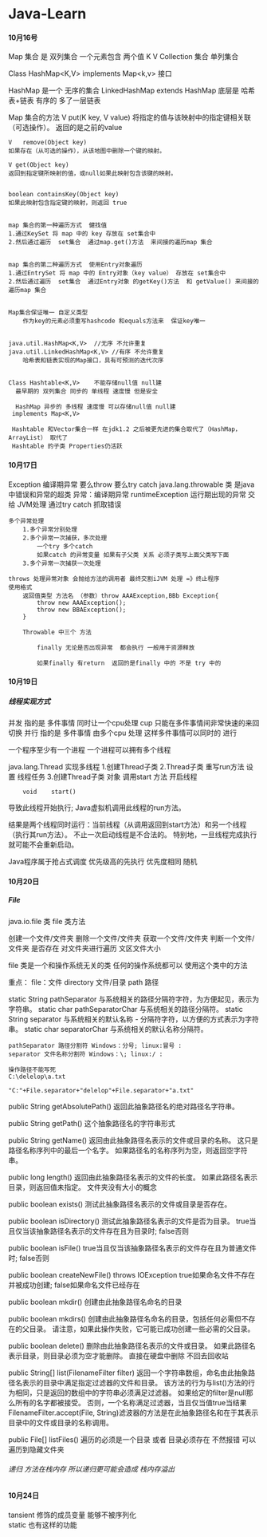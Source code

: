 # Java-Learn
#### 10月16号
Map 集合 是 双列集合 一个元素包含 两个值 K V
 Collection 集合 单列集合

 Class HashMap<K,V>  implements Map<k,v> 接口

 HashMap 是一个 无序的集合
 LinkedHashMap extends HashMap  底层是 哈希表+链表 有序的 多了一层链表

 Map 集合的方法
    V	put(K key, V value)
        将指定的值与该映射中的指定键相关联（可选操作）。
    返回的是之前的value

    V	remove(Object key)
    如果存在（从可选的操作），从该地图中删除一个键的映射。

    V get(Object key)
    返回到指定键所映射的值，或null如果此映射包含该键的映射。


    boolean	containsKey(Object key)
    如果此映射包含指定键的映射，则返回 true


    map 集合的第一种遍历方式  健找值
    1.通过KeySet 将 map 中的 key 存放在 set集合中
    2.然后通过遍历  set集合  通过map.get()方法  来间接的遍历map 集合


    map 集合的第二种遍历方式  使用Entry对象遍历
    1.通过EntrySet 将 map 中的 Entry对象（key value） 存放在 set集合中
    2.然后通过遍历  set集合  通过Entry对象 的getKey()方法  和 getValue() 来间接的遍历map 集合


    Map集合保证唯一 自定义类型
        作为key的元素必须重写hashcode 和equals方法来  保证key唯一


    java.util.HashMap<K,V>  //无序 不允许重复
    java.util.LinkedHashMap<K,V> //有序 不允许重复
        哈希表和链表实现的Map接口，具有可预测的迭代次序


    Class Hashtable<K,V>    不能存储null值 null建
      最早期的 双列集合 同步的 单线程 速度慢 但是安全

      HashMap 异步的 多线程 速度慢 可以存储null值 null建
     implements Map<K,V>

     Hashtable 和Vector集合一样 在jdk1.2 之后被更先进的集合取代了（HashMap，ArrayList） 取代了
     Hashtable 的子类 Properties仍活跃

#### 10月17日  
Exception 编译期异常 要么throw 要么try catch
    java.lang.throwable 类 是java中错误和异常的超类
        异常：编译期异常
            runtimeException 运行期出现的异常 交给 JVM处理
    通过try catch 抓取错误

    多个异常处理
        1.多个异常分别处理
        2.多个异常一次捕获，多次处理
            一个try 多个catch
            如果catch 的异常变量 如果有子父类 关系 必须子类写上面父类写下面
        3.多个异常一次捕获一次处理

    throws 处理异常对象 会抛给方法的调用者 最终交割iJVM 处理 =》终止程序
    使用格式
        返回值类型 方法名 （参数）throw AAAException,BBb Exception{
            throw new AAAException();
            throw new BBAException();
        }

        Throwable 中三个 方法

            finally 无论是否出现异常  都会执行 一般用于资源释放

            如果finally 有return  返回的是finally 中的 不是 try 中的

#### 10月19日  
##### 线程实现方式

并发 指的是  多件事情 同时让一个cpu处理  cup 只能在多件事情间非常快速的来回切换
并行 指的是  多件事情 由多个cpu 处理 这样多件事情可以同时的 进行

一个程序至少有一个进程  一个进程可以拥有多个线程

java.lang.Thread
    实现多线程
        1.创建Thread子类
        2.Thread子类 重写run方法 设置 线程任务
        3.创建Thread子类 对象  调用start 方法 开启线程

        void	start()
导致此线程开始执行; Java虚拟机调用此线程的run方法。

结果是两个线程同时运行：当前线程（从调用返回到start方法）和另一个线程（执行其run方法）。
不止一次启动线程是不合法的。 特别地，一旦线程完成执行就可能不会重新启动。

Java程序属于抢占式调度 优先级高的先执行 优先度相同 随机


#### 10月20日  
##### File

java.io.file 类
file 类方法

创建一个文件/文件夹
删除一个文件/文件夹
获取一个文件/文件夹
判断一个文件/文件夹 是否存在
对文件夹进行遍历
文区文件大小

file 类是一个和操作系统无关的类 任何的操作系统都可以 使用这个类中的方法

重点：
file：文件
directory 文件/目录
path 路径

   static String	pathSeparator
    与系统相关的路径分隔符字符，为方便起见，表示为字符串。
    static char	pathSeparatorChar
    与系统相关的路径分隔符。
    static String	separator
    与系统相关的默认名称 - 分隔符字符，以方便的方式表示为字符串。
    static char	separatorChar
    与系统相关的默认名称分隔符。

    pathSeparator 路径分割符 Windows：分号; linux:冒号 :
    separator 文件名称分割符 Windows：\; linux:/ :

    操作路径不能写死
    C:\delelop\a.txt

    "C:"+File.separator+"delelop"+File.separator+"a.txt"

public String getAbsolutePath()
返回此抽象路径名的绝对路径名字符串。

public String getPath()
这个抽象路径名的字符串形式


public String getName()
返回由此抽象路径名表示的文件或目录的名称。
 这只是路径名称序列中的最后一个名字。 如果路径名的名称序列为空，则返回空字符串。

 public long length()
返回由此抽象路径名表示的文件的长度。 如果此路径名表示目录，则返回值未指定。
文件夹没有大小的概念

public boolean exists()
测试此抽象路径名表示的文件或目录是否存在。

public boolean isDirectory()
测试此抽象路径名表示的文件是否为目录。
true当且仅当该抽象路径名表示的文件存在且为目录时; false否则

public boolean isFile()
true当且仅当该抽象路径名表示的文件存在且为普通文件时; false否则


public boolean createNewFile()
                      throws IOException
true如果命名文件不存在并被成功创建; false如果命名文件已经存在

public boolean mkdir()
创建由此抽象路径名命名的目录

public boolean mkdirs()
创建由此抽象路径名命名的目录，包括任何必需但不存在的父目录。
请注意，如果此操作失败，它可能已成功创建一些必需的父目录。

public boolean delete()
删除由此抽象路径名表示的文件或目录。 如果此路径名表示目录，则目录必须为空才能删除。
直接在硬盘中删除  不回去回收站

public String[] list(FilenameFilter filter)
返回一个字符串数组，命名由此抽象路径名表示的目录中满足指定过滤器的文件和目录。
该方法的行为与list()方法的行为相同，只是返回的数组中的字符串必须满足过滤器。
如果给定的filter是null那么所有的名字都被接受。
否则，一个名称满足过滤器，当且仅当值true当结果FilenameFilter.accept(File, String)滤波器的方法是在此抽象路径名和在于其表示目录中的文件或目录的名称调用。

public File[] listFiles()
 遍历的必须是一个目录 或者 目录必须存在  不然报错
 可以遍历到隐藏文件夹
 
 ###### 递归 方法在栈内存  所以递归更可能会造成 栈内存溢出
 
 #### 10月24日 
  tansient 修饰的成员变量  能够不被序列化  
  static 也有这样的功能